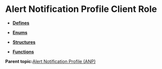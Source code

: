 # Alert Notification Profile Client Role

-   **[Defines](GUID-EF3C2DEB-43F8-4387-9DBE-25B3282EEDC1.md)**  

-   **[Enums](GUID-C30C1FEB-9433-4747-9FD6-F438BF66BDD3.md)**  

-   **[Structures](GUID-EEC87BE4-9397-4DE3-B2A3-A61C788AA4DE.md)**  

-   **[Functions](GUID-70F5F2CB-4075-4D38-ADAD-6B7A23F9C626.md)**  


**Parent topic:**[Alert Notification Profile \(ANP\)](GUID-22F0200D-B99D-400A-8FF1-542F5DC9C283.md)


